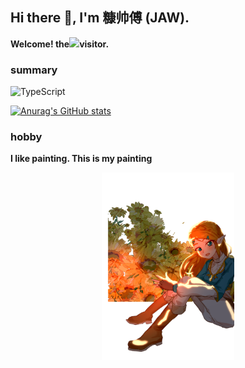 ## Hi there 👋, I'm 糠帅傅 (JAW).

**Welcome! the**![](https://count.getloli.com/get/@:jaw52?theme=gelbooru)**visitor.**

### summary

![TypeScript](https://img.shields.io/badge/Typescript-%23007acc.svg?logo=typescript&logoColor=white&style=flat-square)


[![Anurag's GitHub stats](https://github-readme-stats.vercel.app/api?username=jaw52&hide=stars,issues,commits&hide_rank=true)](https://github.com/pulls?q=is%3Apr+author%3A%40me+archived%3Afalse+sort%3Aupdated-desc+is%3Amerged)


### hobby

<b>I like painting. This is my painting</b>

<p align="center">
  <img src="./asset/bg.png" height="300px">
</p>
